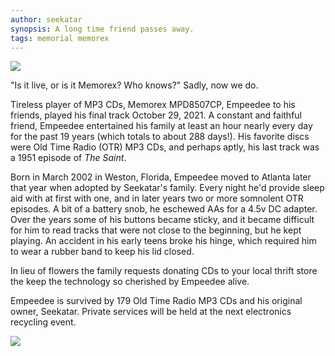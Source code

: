 ```yaml
---
author: seekatar
synopsis: A long time friend passes away.
tags: memorial memorex
---
```

![]({{site.baseurl}}/images/memorex.jpg)

"Is it live, or is it Memorex? Who knows?" Sadly, now we do.

Tireless player of MP3 CDs, Memorex MPD8507CP, Empeedee to his friends, played his final track October 29, 2021. A constant and faithful friend, Empeedee entertained his family at least an hour nearly every day for the past 19 years (which totals to about 288 days!). His favorite discs were Old Time Radio (OTR) MP3 CDs, and perhaps aptly, his last track was a 1951 episode of _The Saint_.

Born in March 2002 in Weston, Florida, Empeedee moved to Atlanta later that year when adopted by Seekatar's family. Every night he'd provide sleep aid with at first with one, and in later years two or more somnolent OTR episodes. A bit of a battery snob, he eschewed AAs for a 4.5v DC adapter. Over the years some of his buttons became sticky, and it became difficult for him to read tracks that were not close to the beginning, but he kept playing. An accident in his early teens broke his hinge, which required him to wear a rubber band to keep his lid closed.

In lieu of flowers the family requests donating CDs to your local thrift store the keep the technology so cherished by Empeedee alive.

Empeedee is survived by 179 Old Time Radio MP3 CDs and his original owner, Seekatar. Private services will be held at the next electronics recycling event.

![]({{site.baseurl}}/images/memorex-back.jpg)